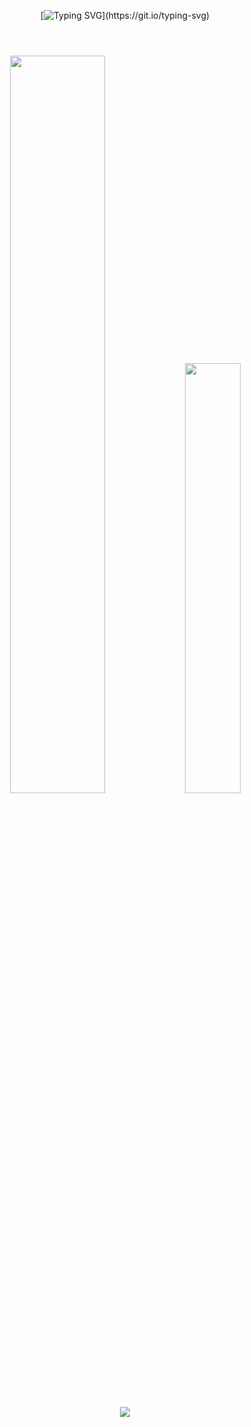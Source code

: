 <div align="center">
  
[![Typing SVG](https://readme-typing-svg.demolab.com?font=Roboto&size=60&duration=3000&pause=1000&color=4D6EF7&center=true&vCenter=true&width=435&height=120&lines=Welcome+!)](https://git.io/typing-svg)
#
<br/>
<img src="https://github-readme-stats.vercel.app/api?username=jungjaeseung&theme=dracula&show_icons=true" width="55%" />
<img src="https://github-readme-stats.vercel.app/api/top-langs/?username=jungjaeseung&layout=compact&theme=dracula" width="42%" />
<br/>
<br/>
<img src="https://github-readme-activity-graph.vercel.app/graph?username=jungjaeseung&t&bg_color=292A36&color=F6F6F1&line=FB6D94&point=F6F6F1&title_color=F6F6F1" />
</div>
